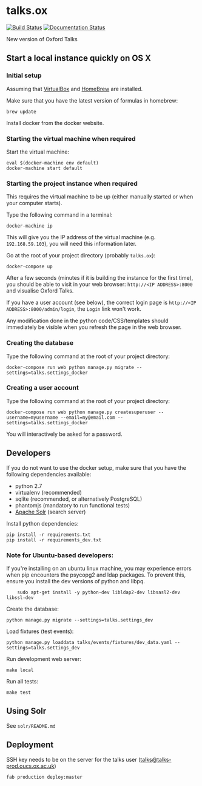 # talks.ox
[![Build Status](https://travis-ci.org/ox-it/talks.ox.svg?branch=master)](https://travis-ci.org/ox-it/talks.ox)
[![Documentation Status](https://readthedocs.org/projects/talksox/badge/?version=latest)](https://readthedocs.org/projects/talksox/?badge=latest)

New version of Oxford Talks

## Start a local instance quickly on OS X

### Initial setup

Assuming that [VirtualBox](https://www.virtualbox.org) and [HomeBrew](http://brew.sh) are installed.

Make sure that you have the latest version of formulas in homebrew:

    brew update

Install docker from the docker website.

### Starting the virtual machine when required

Start the virtual machine:

    eval $(docker-machine env default)
    docker-machine start default

### Starting the project instance when required

This requires the virtual machine to be up (either manually started or when your computer starts).

Type the following command in a terminal:

    docker-machine ip
    
This will give you the IP address of the virtual machine (e.g. `192.168.59.103`), you will need
this information later.

Go at the root of your project directory (probably `talks.ox`):

    docker-compose up
    
After a few seconds (minutes if it is building the instance for the first time), you should be able to visit
in your web browser: `http://<IP ADDRESS>:8000` and visualise Oxford Talks.

If you have a user account (see below), the correct login page is `http://<IP ADDRESS>:8000/admin/login`,
the `Login` link won't work.

Any modification done in the python code/CSS/templates should immediately be visible when you refresh
the page in the web browser.

### Creating the database

Type the following command at the root of your project directory:

    docker-compose run web python manage.py migrate --settings=talks.settings_docker

### Creating a user account

Type the following command at the root of your project directory:

    docker-compose run web python manage.py createsuperuser --username=myusername --email=my@email.com --settings=talks.settings_docker

You will interactively be asked for a password.

## Developers

If you do not want to use the docker setup, make sure that you have the following dependencies available:

 * python 2.7
 * virtualenv (recommended)
 * sqlite (recommended, or alternatively PostgreSQL)
 * phantomjs (mandatory to run functional tests)
 * [Apache Solr](http://lucene.apache.org/solr/) (search server)

Install python dependencies:

    pip install -r requirements.txt
    pip install -r requirements_dev.txt

### Note for Ubuntu-based developers:
If you're installing on an ubuntu linux machine, you may experience errors when pip encounters the psycopg2 and ldap packages.
To prevent this, ensure you install the dev versions of python and libpq.
```
    sudo apt-get install -y python-dev libldap2-dev libsasl2-dev libssl-dev
```

Create the database:

    python manage.py migrate --settings=talks.settings_dev

Load fixtures (test events):

    python manage.py loaddata talks/events/fixtures/dev_data.yaml --settings=talks.settings_dev

Run development web server:

    make local

Run all tests:

    make test

## Using Solr

See `solr/README.md`

## Deployment

SSH key needs to be on the server for the talks user (talks@talks-prod.oucs.ox.ac.uk)

```
fab production deploy:master
```
